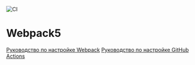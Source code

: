![CI](https://github.com/german-spb/env_1/actions/workflows/web.yml/bade.svg)
# Webpack5

[Руководство по настройке Webpack](https://webpack.js.org/guides/)
[Руководство по настройке GitHub Actions](https://docs.github.com/en/actions/quickstart)
